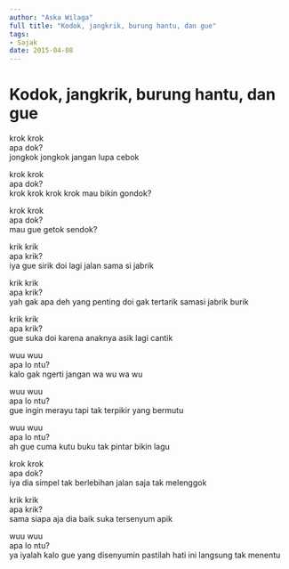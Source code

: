 ```yaml
---
author: "Aska Wilaga"
full title: "Kodok, jangkrik, burung hantu, dan gue"
tags:
- Sajak
date: 2015-04-08
---
```


# Kodok, jangkrik, burung hantu, dan gue

krok krok  
apa dok?  
jongkok jongkok jangan lupa cebok

krok krok  
apa dok?  
krok krok krok krok mau bikin gondok?

krok krok  
apa dok?  
mau gue getok sendok?

krik krik  
apa krik?  
iya gue sirik doi lagi jalan sama si jabrik

krik krik  
apa krik?  
yah gak apa deh yang penting doi gak tertarik samasi jabrik burik

krik krik  
apa krik?  
gue suka doi karena anaknya asik lagi cantik

wuu wuu  
apa lo ntu?  
kalo gak ngerti jangan wa wu wa wu

wuu wuu  
apa lo ntu?  
gue ingin merayu tapi tak terpikir yang bermutu

wuu wuu  
apa lo ntu?  
ah gue cuma kutu buku tak pintar bikin lagu

krok krok  
apa dok?  
iya dia simpel tak berlebihan jalan saja tak melenggok

krik krik  
apa krik?  
sama siapa aja dia baik suka tersenyum apik

wuu wuu  
apa lo ntu?  
ya iyalah kalo gue yang disenyumin pastilah hati ini langsung tak menentu